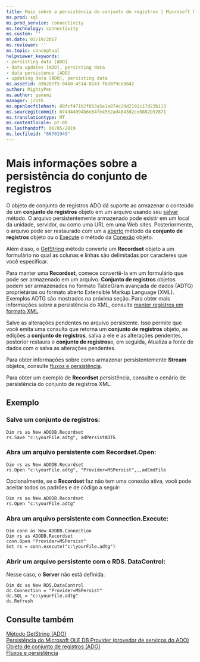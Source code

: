 ```yaml
---
title: Mais sobre a persistência do conjunto de registros | Microsoft Docs
ms.prod: sql
ms.prod_service: connectivity
ms.technology: connectivity
ms.custom: ''
ms.date: 01/19/2017
ms.reviewer: ''
ms.topic: conceptual
helpviewer_keywords:
- persisting data [ADO]
- data updates [ADO], persisting data
- data persistence [ADO]
- updating data [ADO], persisting data
ms.assetid: a9b287f5-04b0-4514-8143-f67879ca9842
author: MightyPen
ms.author: genemi
manager: jroth
ms.openlocfilehash: 88fcf471b2f853a5e1a874c29d2192c17d23b113
ms.sourcegitcommit: 074d44994b6e84fe4552ad4843d2ce0882b92871
ms.translationtype: MT
ms.contentlocale: pt-BR
ms.lasthandoff: 06/05/2019
ms.locfileid: "66701949"
---
```

# <a name="more-about-recordset-persistence"></a>Mais informações sobre a persistência do conjunto de registros
O objeto de conjunto de registros ADO dá suporte ao armazenar o conteúdo de um **conjunto de registros** objeto em um arquivo usando seu [salvar](../../../ado/reference/ado-api/save-method.md) método. O arquivo persistentemente armazenado pode existir em um local da unidade, servidor, ou como uma URL em uma Web sites. Posteriormente, o arquivo pode ser restaurado com um a [aberto](../../../ado/reference/ado-api/open-method-ado-recordset.md) método da **conjunto de registros** objeto ou o [Execute](../../../ado/reference/ado-api/execute-method-ado-connection.md) o método da [Conexão](../../../ado/reference/ado-api/connection-object-ado.md) objeto.  
  
 Além disso, o [GetString](../../../ado/reference/ado-api/getstring-method-ado.md) método converte um **Recordset** objeto a um formulário no qual as colunas e linhas são delimitadas por caracteres que você especificar.  
  
 Para manter uma **Recordset**, comece convertê-la em um formulário que pode ser armazenado em um arquivo. **Conjunto de registros** objetos podem ser armazenados no formato TableGram avançada de dados (ADTG) proprietárias ou formato aberto Extensible Markup Language (XML). Exemplos ADTG são mostrados na próxima seção. Para obter mais informações sobre a persistência do XML, consulte [manter registros em formato XML](../../../ado/guide/data/persisting-records-in-xml-format.md).  
  
 Salve as alterações pendentes no arquivo persistente. Isso permite que você emita uma consulta que retorna um **conjunto de registros** objeto, as edições a **conjunto de registros**, salva a ele e as alterações pendentes, posterior restaura o **conjunto de registros**e, em seguida, Atualiza a fonte de dados com o salva as alterações pendentes.  
  
 Para obter informações sobre como armazenar persistentemente **Stream** objetos, consulte [fluxos e persistência](../../../ado/guide/data/streams-and-persistence.md).  
  
 Para obter um exemplo de **Recordset** persistência, consulte o cenário de persistência do conjunto de registros XML.  
  
## <a name="example"></a>Exemplo  
  
### <a name="save-a-recordset"></a>Salve um conjunto de registros:  
  
```  
Dim rs as New ADODB.Recordset  
rs.Save "c:\yourFile.adtg", adPersistADTG  
```  
  
### <a name="open-a-persisted-file-with-recordsetopen"></a>Abra um arquivo persistente com Recordset.Open:  
  
```  
Dim rs as New ADODB.Recordset  
rs.Open "c:\yourFile.adtg", "Provider=MSPersist",,,adCmdFile  
```  
  
 Opcionalmente, se o **Recordset** faz não tem uma conexão ativa, você pode aceitar todos os padrões e de código a seguir:  
  
```  
Dim rs as New ADODB.Recordset  
rs.Open "c:\yourFile.adtg"  
```  
  
### <a name="open-a-persisted-file-with-connectionexecute"></a>Abra um arquivo persistente com Connection.Execute:  
  
```  
Dim conn as New ADODB.Connection  
Dim rs as ADODB.Recordset  
conn.Open "Provider=MSPersist"  
Set rs = conn.execute("c:\yourFile.adtg")  
```  
  
### <a name="open-a-persisted-file-with-rdsdatacontrol"></a>Abrir um arquivo persistente com o RDS. DataControl:  
 Nesse caso, o **Server** não está definida.  
  
```  
Dim dc as New RDS.DataControl  
dc.Connection = "Provider=MSPersist"  
dc.SQL = "c:\yourFile.adtg"  
dc.Refresh  
```  
  
## <a name="see-also"></a>Consulte também  
 [Método GetString (ADO)](../../../ado/reference/ado-api/getstring-method-ado.md)   
 [Persistência do Microsoft OLE DB Provider (provedor de serviços do ADO)](../../../ado/guide/appendixes/microsoft-ole-db-persistence-provider-ado-service-provider.md)   
 [Objeto de conjunto de registros (ADO)](../../../ado/reference/ado-api/recordset-object-ado.md)   
 [Fluxos e persistência](../../../ado/guide/data/streams-and-persistence.md)
